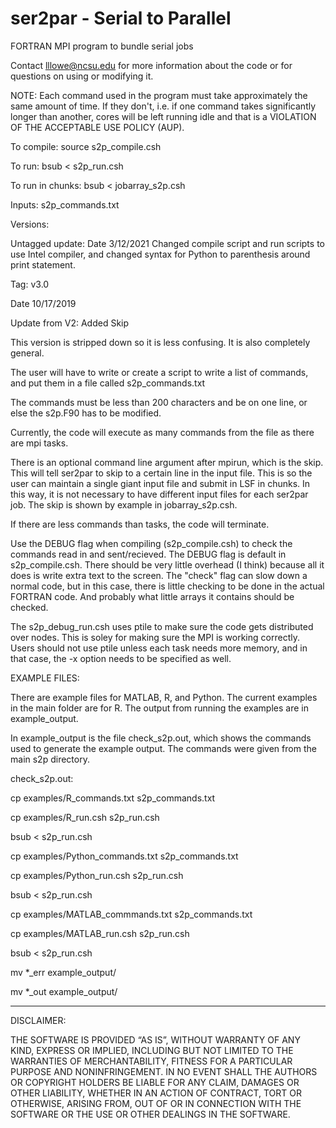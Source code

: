 # ser2par - Serial to Parallel
FORTRAN MPI program to bundle serial jobs 

Contact lllowe@ncsu.edu for more information about the code or for questions on using or modifying it.

NOTE:  Each command used in the program must take approximately the same amount of time.  If they don't,
i.e. if one command takes significantly longer than another, cores will be left running idle and
that is a VIOLATION OF THE ACCEPTABLE USE POLICY (AUP).

To compile:
source s2p_compile.csh

To run:
bsub < s2p_run.csh

To run in chunks:
bsub < jobarray_s2p.csh

Inputs:
s2p_commands.txt

Versions:

Untagged update:
Date 3/12/2021
Changed compile script and run scripts to use Intel compiler, and changed syntax for Python to parenthesis around print statement.

Tag: v3.0

Date 10/17/2019

Update from V2: Added Skip

This version is stripped down so it is less confusing.  It is also completely general.

The user will have to write or create a script to write a list of commands, and put them in a file called 
s2p_commands.txt

The commands must be less than 200 characters and be on one line, or else the s2p.F90 has to be modified.

Currently, the code will execute as many commands from the file as there are mpi tasks.

There is an optional command line argument after mpirun, which is the skip.  This will tell ser2par to skip to a certain line in the input file. This is so the user can maintain a single giant input file and submit in LSF
in chunks.  In this way, it is not necessary to have different input files for each ser2par job. The skip is shown by example in jobarray_s2p.csh.   

If there are less commands than tasks, the code will terminate.  

Use the DEBUG flag when compiling (s2p_compile.csh) to check the commands read in and sent/recieved.  The DEBUG flag is default in s2p_compile.csh.
There should be very little overhead (I think) because all it does is write extra text to the screen.  The "check" flag can slow down a normal code,
but in this case, there is little checking to be done in the actual FORTRAN code.  And probably what little arrays it contains should be checked. 

The s2p_debug_run.csh uses ptile to make sure the code gets distributed over nodes.  This is soley for making sure
the MPI is working correctly.  Users should not use ptile unless each task needs more memory, and in that case,
the -x option needs to be specified as well.

EXAMPLE FILES:

There are example files for MATLAB, R, and Python.  The current examples in the main folder are for R.  The output from running the examples
are in example_output.

In example_output is the file check_s2p.out, which shows the commands used to generate the example output.  The commands were given from
the main s2p directory.

check_s2p.out:

cp examples/R_commands.txt s2p_commands.txt

cp examples/R_run.csh s2p_run.csh

bsub < s2p_run.csh

cp examples/Python_commands.txt s2p_commands.txt

cp examples/Python_run.csh s2p_run.csh

bsub < s2p_run.csh

cp examples/MATLAB_commmands.txt s2p_commands.txt

cp examples/MATLAB_run.csh s2p_run.csh

bsub < s2p_run.csh

mv *_err example_output/

mv *_out example_output/

----------------
DISCLAIMER:

THE SOFTWARE IS PROVIDED “AS IS”, WITHOUT WARRANTY OF ANY KIND, EXPRESS OR IMPLIED, INCLUDING BUT NOT LIMITED TO THE WARRANTIES OF MERCHANTABILITY, FITNESS FOR A PARTICULAR PURPOSE AND NONINFRINGEMENT. IN NO EVENT SHALL THE AUTHORS OR COPYRIGHT HOLDERS BE LIABLE FOR ANY CLAIM, DAMAGES OR OTHER LIABILITY, WHETHER IN AN ACTION OF CONTRACT, TORT OR OTHERWISE, ARISING FROM, OUT OF OR IN CONNECTION WITH THE SOFTWARE OR THE USE OR OTHER DEALINGS IN THE SOFTWARE.

